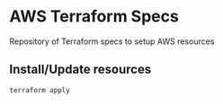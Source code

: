 # AWS Terraform Specs

Repository of Terraform specs to setup AWS resources

## Install/Update resources
```
terraform apply
```